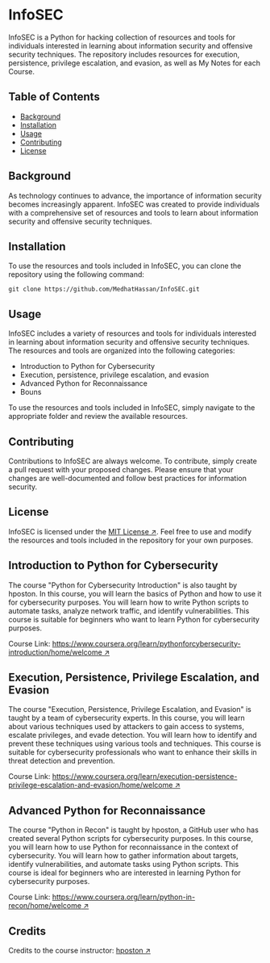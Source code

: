 # InfoSEC

InfoSEC is a Python for hacking collection of resources and tools for individuals interested in learning about information security and offensive security techniques. The repository includes resources for execution, persistence, privilege escalation, and evasion, as well as My Notes for each Course.

## Table of Contents

- [Background](#background)
- [Installation](#installation)
- [Usage](#usage)
- [Contributing](#contributing)
- [License](#license)

## Background

As technology continues to advance, the importance of information security becomes increasingly apparent. InfoSEC was created to provide individuals with a comprehensive set of resources and tools to learn about information security and offensive security techniques.

## Installation

To use the resources and tools included in InfoSEC, you can clone the repository using the following command:

```
git clone https://github.com/MedhatHassan/InfoSEC.git
```

## Usage

InfoSEC includes a variety of resources and tools for individuals interested in learning about information security and offensive security techniques. The resources and tools are organized into the following categories:

- Introduction to Python for Cybersecurity 
- Execution, persistence, privilege escalation, and evasion
- Advanced Python for Reconnaissance
- Bouns

To use the resources and tools included in InfoSEC, simply navigate to the appropriate folder and review the available resources.

## Contributing

Contributions to InfoSEC are always welcome. To contribute, simply create a pull request with your proposed changes. Please ensure that your changes are well-documented and follow best practices for information security.

## License

InfoSEC is licensed under the [MIT License ↗](https://github.com/MedhatHassan/InfoSEC/blob/main/LICENSE). Feel free to use and modify the resources and tools included in the repository for your own purposes.


## Introduction to Python for Cybersecurity 

The course "Python for Cybersecurity Introduction" is also taught by hposton. In this course, you will learn the basics of Python and how to use it for cybersecurity purposes. You will learn how to write Python scripts to automate tasks, analyze network traffic, and identify vulnerabilities. This course is suitable for beginners who want to learn Python for cybersecurity purposes.

Course Link: [https://www.coursera.org/learn/pythonforcybersecurity-introduction/home/welcome ↗](https://www.coursera.org/learn/pythonforcybersecurity-introduction/home/welcome) 


## Execution, Persistence, Privilege Escalation, and Evasion

The course "Execution, Persistence, Privilege Escalation, and Evasion" is taught by a team of cybersecurity experts. In this course, you will learn about various techniques used by attackers to gain access to systems, escalate privileges, and evade detection. You will learn how to identify and prevent these techniques using various tools and techniques. This course is suitable for cybersecurity professionals who want to enhance their skills in threat detection and prevention.

Course Link: [https://www.coursera.org/learn/execution-persistence-privilege-escalation-and-evasion/home/welcome ↗](https://www.coursera.org/learn/execution-persistence-privilege-escalation-and-evasion/home/welcome) 


## Advanced Python for Reconnaissance

The course "Python in Recon" is taught by hposton, a GitHub user who has created several Python scripts for cybersecurity purposes. In this course, you will learn how to use Python for reconnaissance in the context of cybersecurity. You will learn how to gather information about targets, identify vulnerabilities, and automate tasks using Python scripts. This course is ideal for beginners who are interested in learning Python for cybersecurity purposes.

Course Link: [https://www.coursera.org/learn/python-in-recon/home/welcome ↗](https://www.coursera.org/learn/python-in-recon/home/welcome) 

## Credits
Credits to the course instructor: [hposton ↗](https://github.com/hposton)
